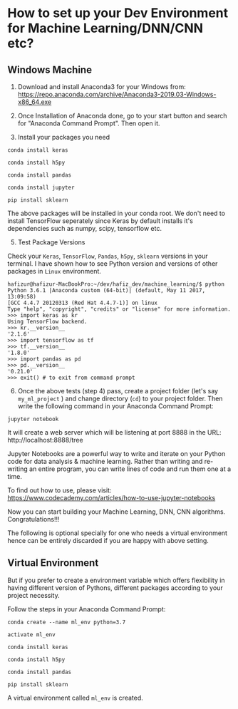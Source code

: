 
# How to set up your Dev Environment for Machine Learning/DNN/CNN etc?

## Windows Machine

1. Download and install Anaconda3 for your Windows from:
https://repo.anaconda.com/archive/Anaconda3-2019.03-Windows-x86_64.exe
2. Once Installation of Anaconda done, go to your start button and search for "Anaconda Command Prompt". Then open it.

3. Install your packages you need
```
conda install keras

conda install h5py 

conda install pandas

conda install jupyter

pip install sklearn
```
The above packages will be installed in your conda root. We don't need to install TensorFlow seperately since Keras by default installs it's dependencies such as numpy, scipy, tensorflow etc.

5. Test Package Versions

Check your `Keras`, `TensorFlow`, `Pandas`, `h5py`, `sklearn` versions in your terminal. I have shown how to see Python version and versions of other packages in `Linux` environment. 
```
hafizur@hafizur-MacBookPro:~/dev/hafiz_dev/machine_learning/$ python
Python 3.6.1 |Anaconda custom (64-bit)| (default, May 11 2017, 13:09:58)
[GCC 4.4.7 20120313 (Red Hat 4.4.7-1)] on linux
Type "help", "copyright", "credits" or "license" for more information.
>>> import keras as kr
Using TensorFlow backend.
>>> kr.__version__
'2.1.6'
>>> import tensorflow as tf
>>> tf.__version__
'1.8.0'
>>> import pandas as pd
>>> pd.__version__
'0.21.0'
>>> exit() # to exit from command prompt
```
6. Once the above tests (step 4) pass, create a project folder (let's say `my_ml_project` ) and change directory (`cd`) to your project folder. Then write the following command in your Anaconda Command Prompt:
```
jupyter notebook
```
It will create a web server which will be listening at port 8888 in the URL: http://localhost:8888/tree

Jupyter Notebooks are a powerful way to write and iterate on your Python code for data analysis & machine learning. Rather than writing and re-writing an entire program, you can write lines of code and run them one at a time. 

To find out how to use, please visit: https://www.codecademy.com/articles/how-to-use-jupyter-notebooks

Now you can start building your Machine Learning, DNN, CNN algorithms. Congratulations!!!


The following is optional specially for one who needs a virtual environment hence can be entirely discarded if you are happy with above setting.

## Virtual Environment

But if you prefer to create a environment variable which offers flexibility in having different version of Pythons, different packages according to your project necessity.

Follow the steps in your Anaconda Command Prompt:
```
conda create --name ml_env python=3.7

activate ml_env

conda install keras

conda install h5py 

conda install pandas

pip install sklearn
```
A virtual environment called `ml_env` is created.
